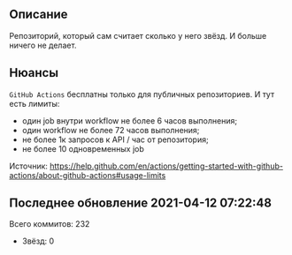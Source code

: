 Описание
---------

Репозиторий, который сам считает сколько у него звёзд. И больше ничего не делает.

Нюансы
------

`GitHub Actions` бесплатны только для публичных репозиториев. И тут есть лимиты:

* один job внутри workflow не более 6 часов выполнения;
* один workflow не более 72 часов выполнения;
* не более 1к запросов к API / час от репозитория;
* не более 10 одновременных job

Источник: https://help.github.com/en/actions/getting-started-with-github-actions/about-github-actions#usage-limits

## Последнее обновление 2021-04-12 07:22:48

Всего коммитов: 232

* Звёзд: 0
